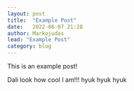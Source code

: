 ```yaml
---
layout: post
title:  "Example Post"
date:   2022-06-07 21:28
author: Markojudas
lead: "Example Post"
category: blog
---
```


This is an example post!

Dali look how cool I am!!! hyuk hyuk hyuk
